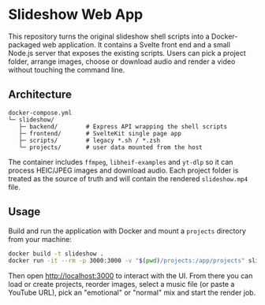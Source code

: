 # Slideshow Web App

This repository turns the original slideshow shell scripts into a Docker-packaged web application.
It contains a Svelte front end and a small Node.js server that exposes the existing scripts.
Users can pick a project folder, arrange images, choose or download audio and render a video
without touching the command line.

## Architecture

```
docker-compose.yml
└─ slideshow/
   ├─ backend/        # Express API wrapping the shell scripts
   ├─ frontend/       # SvelteKit single page app
   ├─ scripts/        # legacy *.sh / *.zsh
   └─ projects/       # user data mounted from the host
```

The container includes `ffmpeg`, `libheif-examples` and `yt-dlp` so it can process
HEIC/JPEG images and download audio. Each project folder is treated as the source
of truth and will contain the rendered `slideshow.mp4` file.

## Usage

Build and run the application with Docker and mount a `projects` directory from
your machine:

```bash
docker build -t slideshow .
docker run -it --rm -p 3000:3000 -v "$(pwd)/projects:/app/projects" slideshow
```

Then open [http://localhost:3000](http://localhost:3000) to interact with the UI.
From there you can load or create projects, reorder images, select a music file
(or paste a YouTube URL), pick an "emotional" or "normal" mix and start the render job.

